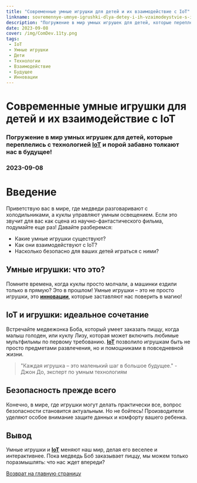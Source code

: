 ```yaml
---
title: "Современные умные игрушки для детей и их взаимодействие с IoT"
linkname: sovremennye-umnye-igrushki-dlya-detey-i-ih-vzaimodeystvie-s-iot
description: "Погружение в мир умных игрушек для детей, которые переплелись с технологией IoT и порой забавно толкают нас в будущее!"
date: 2023-09-08
cover: /img/ComDev.11ty.png
tags: 
 - IoT
 - Умные игрушки
 - Дети
 - Технологии
 - Взаимодействие
 - Будущее
 - Инновации
---
```


# Современные умные игрушки для детей и их взаимодействие с IoT
### Погружение в мир умных игрушек для детей, которые переплелись с технологией **[IoT](/)** и порой забавно толкают нас в будущее!
### 2023-09-08

# Введение

Приветствую вас в мире, где медведи разговаривают с холодильниками, а куклы управляют умным освещением. Если это звучит для вас как сцена из научно-фантастического фильма, подумайте еще раз! Давайте разберемся:
 * Какие умные игрушки существуют?
 * Как они взаимодействуют с IoT?
 * Насколько безопасно для ваших детей играться с ними?

## Умные игрушки: что это?

Помните времена, когда куклы просто молчали, а машинки ездили только в прямую? Это в прошлом! Умные игрушки – это не просто игрушки, это **[инновации](/)**, которые заставляют нас поверить в магию!

## IoT и игрушки: идеальное сочетание

Встречайте медвежонка Боба, который умеет заказать пиццу, когда малыш голоден, или куклу Лизу, которая может включить любимые мультфильмы по первому требованию. **[IoT](/)** позволило игрушкам быть не просто предметами развлечения, но и помощниками в повседневной жизни.

> "Каждая игрушка – это маленький шаг в большое будущее." - Джон До, эксперт по умным технологиям

## Безопасность прежде всего

Конечно, в мире, где игрушки могут делать практически все, вопрос безопасности становится актуальным. Но не бойтесь! Производители уделяют особое внимание защите данных и комфорту вашего ребенка.

## Вывод

Умные игрушки и **[IoT](/)** меняют наш мир, делая его веселее и интерактивнее. Пока медведь Боб заказывает пиццу, мы можем только поразмышлять: что нас ждет впереди?

[Возврат на главную страницу](/)
